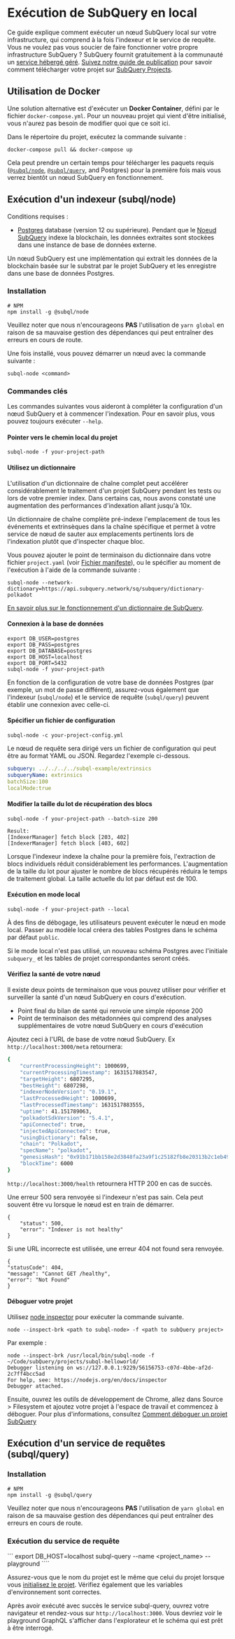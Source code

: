 # Exécution de SubQuery en local

Ce guide explique comment exécuter un nœud SubQuery local sur votre infrastructure, qui comprend à la fois l'indexeur et le service de requête. Vous ne voulez pas vous soucier de faire fonctionner votre propre infrastructure SubQuery ? SubQuery fournit gratuitement à la communauté un [service hébergé géré](https://explorer.subquery.network). [Suivez notre guide de publication](../publish/publish.md) pour savoir comment télécharger votre projet sur [SubQuery Projects](https://project.subquery.network).

## Utilisation de Docker

Une solution alternative est d'exécuter un <strong>Docker Container</strong>, défini par le fichier `docker-compose.yml`. Pour un nouveau projet qui vient d'être initialisé, vous n'aurez pas besoin de modifier quoi que ce soit ici.

Dans le répertoire du projet, exécutez la commande suivante :

```shell
docker-compose pull && docker-compose up
```

Cela peut prendre un certain temps pour télécharger les paquets requis ([`@subql/node`](https://www.npmjs.com/package/@subql/node), [`@subql/query`](https://www.npmjs.com/package/@subql/query), and Postgres) pour la première fois mais vous verrez bientôt un nœud SubQuery en fonctionnement.

## Exécution d'un indexeur (subql/node)

Conditions requises :

- [Postgres](https://www.postgresql.org/) database (version 12 ou supérieure). Pendant que le [Noeud SubQuery](#start-a-local-subquery-node) indexe la blockchain, les données extraites sont stockées dans une instance de base de données externe.

Un nœud SubQuery est une implémentation qui extrait les données de la blockchain basée sur le substrat par le projet SubQuery et les enregistre dans une base de données Postgres.

### Installation

```shell
# NPM
npm install -g @subql/node
```

Veuillez noter que nous n'encourageons **PAS** l'utilisation de `yarn global` en raison de sa mauvaise gestion des dépendances qui peut entraîner des erreurs en cours de route.

Une fois installé, vous pouvez démarrer un nœud avec la commande suivante :

```shell
subql-node <command>
```

### Commandes clés

Les commandes suivantes vous aideront à compléter la configuration d'un nœud SubQuery et à commencer l'indexation. Pour en savoir plus, vous pouvez toujours exécuter `--help`.

#### Pointer vers le chemin local du projet

```
subql-node -f your-project-path
```

#### Utilisez un dictionnaire

L'utilisation d'un dictionnaire de chaîne complet peut accélérer considérablement le traitement d'un projet SubQuery pendant les tests ou lors de votre premier index. Dans certains cas, nous avons constaté une augmentation des performances d'indexation allant jusqu'à 10x.

Un dictionnaire de chaîne complète pré-indexe l'emplacement de tous les événements et extrinsèques dans la chaîne spécifique et permet à votre service de nœud de sauter aux emplacements pertinents lors de l'indexation plutôt que d'inspecter chaque bloc.

Vous pouvez ajouter le point de terminaison du dictionnaire dans votre fichier `project.yaml` (voir [Fichier manifeste](../create/manifest.md)), ou le spécifier au moment de l'exécution à l'aide de la commande suivante :

```
subql-node --network-dictionary=https://api.subquery.network/sq/subquery/dictionary-polkadot
```

[En savoir plus sur le fonctionnement d'un dictionnaire de SubQuery](../tutorials_examples/dictionary.md).

#### Connexion à la base de données

```
export DB_USER=postgres
export DB_PASS=postgres
export DB_DATABASE=postgres
export DB_HOST=localhost
export DB_PORT=5432
subql-node -f your-project-path 
````

En fonction de la configuration de votre base de données Postgres (par exemple, un mot de passe différent), assurez-vous également que l'indexeur (`subql/node`) et le service de requête (`subql/query`) peuvent établir une connexion avec celle-ci.

#### Spécifier un fichier de configuration

```
subql-node -c your-project-config.yml
```

Le nœud de requête sera dirigé vers un fichier de configuration qui peut être au format YAML ou JSON. Regardez l'exemple ci-dessous.

```yaml
subquery: ../../../../subql-example/extrinsics
subqueryName: extrinsics
batchSize:100
localMode:true
```

#### Modifier la taille du lot de récupération des blocs

```
subql-node -f your-project-path --batch-size 200

Result:
[IndexerManager] fetch block [203, 402]
[IndexerManager] fetch block [403, 602]
```

Lorsque l'indexeur indexe la chaîne pour la première fois, l'extraction de blocs individuels réduit considérablement les performances. L'augmentation de la taille du lot pour ajuster le nombre de blocs récupérés réduira le temps de traitement global. La taille actuelle du lot par défaut est de 100.

#### Exécution en mode local

```
subql-node -f your-project-path --local
```

À des fins de débogage, les utilisateurs peuvent exécuter le nœud en mode local. Passer au modèle local créera des tables Postgres dans le schéma par défaut `public`.

Si le mode local n'est pas utilisé, un nouveau schéma Postgres avec l'initiale `subquery_` et les tables de projet correspondantes seront créés.


#### Vérifiez la santé de votre nœud

Il existe deux points de terminaison que vous pouvez utiliser pour vérifier et surveiller la santé d'un nœud SubQuery en cours d'exécution.

- Point final du bilan de santé qui renvoie une simple réponse 200
- Point de terminaison des métadonnées qui comprend des analyses supplémentaires de votre nœud SubQuery en cours d'exécution

Ajoutez ceci à l'URL de base de votre nœud SubQuery. Ex `http://localhost:3000/meta` retournera:

```bash
{
    "currentProcessingHeight": 1000699,
    "currentProcessingTimestamp": 1631517883547,
    "targetHeight": 6807295,
    "bestHeight": 6807298,
    "indexerNodeVersion": "0.19.1",
    "lastProcessedHeight": 1000699,
    "lastProcessedTimestamp": 1631517883555,
    "uptime": 41.151789063,
    "polkadotSdkVersion": "5.4.1",
    "apiConnected": true,
    "injectedApiConnected": true,
    "usingDictionary": false,
    "chain": "Polkadot",
    "specName": "polkadot",
    "genesisHash": "0x91b171bb158e2d3848fa23a9f1c25182fb8e20313b2c1eb49219da7a70ce90c3",
    "blockTime": 6000
}
```

`http://localhost:3000/health` retournera HTTP 200 en cas de succès.

Une erreur 500 sera renvoyée si l'indexeur n'est pas sain. Cela peut souvent être vu lorsque le nœud est en train de démarrer.

```shell
{
    "status": 500,
    "error": "Indexer is not healthy"
}
```

Si une URL incorrecte est utilisée, une erreur 404 not found sera renvoyée.

```shell
{
"statusCode": 404,
"message": "Cannot GET /healthy",
"error": "Not Found"
}
```

#### Déboguer votre projet

Utilisez [node inspector](https://nodejs.org/en/docs/guides/debugging-getting-started/) pour exécuter la commande suivante.

```shell
node --inspect-brk <path to subql-node> -f <path to subQuery project>
```

Par exemple :
```shell
node --inspect-brk /usr/local/bin/subql-node -f ~/Code/subQuery/projects/subql-helloworld/
Debugger listening on ws://127.0.0.1:9229/56156753-c07d-4bbe-af2d-2c7ff4bcc5ad
For help, see: https://nodejs.org/en/docs/inspector
Debugger attached.
```
Ensuite, ouvrez les outils de développement de Chrome, allez dans Source > Filesystem et ajoutez votre projet à l'espace de travail et commencez à déboguer. Pour plus d'informations, consultez [Comment déboguer un projet SubQuery](https://doc.subquery.network/tutorials_examples/debug-projects/)
## Exécution d'un service de requêtes (subql/query)

### Installation

```shell
# NPM
npm install -g @subql/query
```

Veuillez noter que nous n'encourageons **PAS** l'utilisation de `yarn global` en raison de sa mauvaise gestion des dépendances qui peut entraîner des erreurs en cours de route.

### Exécution du service de requête
``` export DB_HOST=localhost subql-query --name <project_name> --playground ````

Assurez-vous que le nom du projet est le même que celui du projet lorsque vous [initialisez le projet](../quickstart/quickstart.md#initialise-the-starter-subquery-project). Vérifiez également que les variables d'environnement sont correctes.

Après avoir exécuté avec succès le service subql-query, ouvrez votre navigateur et rendez-vous sur `http://localhost:3000`. Vous devriez voir le playground GraphQL s'afficher dans l'explorateur et le schéma qui est prêt à être interrogé.
